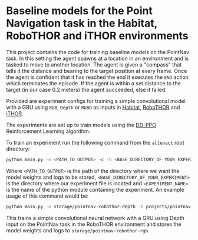 # Baseline models for the Point Navigation task in the Habitat, RoboTHOR and iTHOR environments

This project contains the code for training baseline models on the PointNav task. In this setting the agent
spawns at a location in an environment and is tasked to move to another location. The agent is given a "compass"
that tells it the distance and bearing to the target position at every frame. Once the agent is confident that
it has reached the end it executes the `END` action which terminates the episode. If the agent is within a set
distance to the target (in our case 0.2 meters) the agent succeeded, else it failed.

Provided are experiment configs for training a simple convolutional model with
a GRU using `RGB`, `Depth` or `RGBD` as inputs in [Habitat](https://github.com/facebookresearch/habitat-sim), 
[RoboTHOR](https://ai2thor.allenai.org/robothor/) and [iTHOR](https://ai2thor.allenai.org/ithor/).

The experiments are set up to train models using the [DD-PPO](https://arxiv.org/pdf/1911.00357.pdf)
Reinforcement Learning algorithm.

To train an experiment run the following command from the `allenact` root directory:

```bash
python main.py -o <PATH_TO_OUTPUT> -c -b <BASE_DIRECTORY_OF_YOUR_EXPERIMENT> <EXPERIMENT_NAME>
```

Where `<PATH_TO_OUTPUT>` is the path of the directory where we want the model weights
and logs to be stored, `<BASE_DIRECTORY_OF_YOUR_EXPERIMENT>` is the directory where our
experiment file is located and `<EXPERIMENT_NAME>` is the name of the python module containing
the experiment. An example usage of this command would be:

```bash
python main.py -o storage/pointnav-robothor-depth -b projects/pointnav_baselines/experiments/robothor/ pointnav_robothor_depth_simpleconvgru_ddppo
```

This trains a simple convolutional neural network with a GRU using Depth input on the
PointNav task in the RoboTHOR environment and stores the model weights and logs
to `storage/pointnav-robothor-rgb`.
